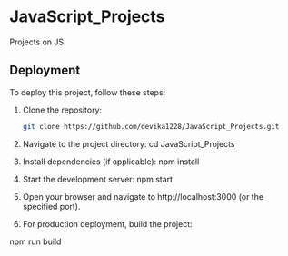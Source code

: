 # JavaScript_Projects
Projects on JS

## Deployment
To deploy this project, follow these steps:

1. Clone the repository:
   ```bash
   git clone https://github.com/devika1228/JavaScript_Projects.git

2. Navigate to the project directory:
cd JavaScript_Projects

3. Install dependencies (if applicable):
npm install

4. Start the development server:
npm start

5. Open your browser and navigate to http://localhost:3000 (or the specified port).
6. For production deployment, build the project:

npm run build

